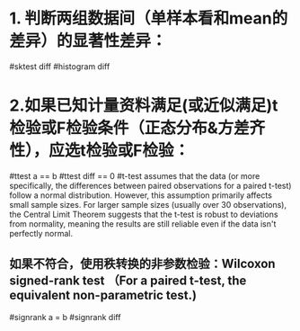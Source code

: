 # 1. 判断两组数据间（单样本看和mean的差异）的显著性差异：
#sktest diff
#histogram diff
# 2.如果已知计量资料满足(或近似满足)t检验或F检验条件（正态分布&方差齐性），应选t检验或F检验： 
#ttest a == b
#ttest diff == 0
#t-test assumes that the data (or more specifically, the differences between paired observations for a paired t-test) follow a normal distribution. However, this assumption primarily affects small sample sizes. For larger sample sizes (usually over 30 observations), the Central Limit Theorem suggests that the t-test is robust to deviations from normality, meaning the results are still reliable even if the data isn't perfectly normal.
## 如果不符合，使用秩转换的非参数检验：Wilcoxon signed-rank test （For a paired t-test, the equivalent non-parametric test.)
#signrank a = b
#signrank diff
